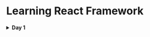 # Learning React Framework

<details><summary><b>Day 1</b></summary>

- What is React
- React Components and Elements
- JSX lang

Until 1:33
